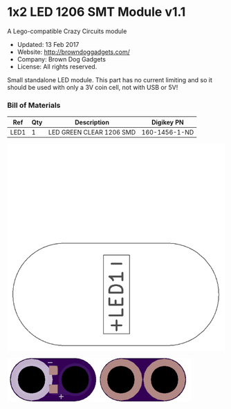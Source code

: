 <!--- start title --->
# 1x2 LED 1206 SMT Module v1.1
A Lego-compatible Crazy Circuits module

- Updated: 13 Feb 2017
- Website: http://browndoggadgets.com/
- Company: Brown Dog Gadgets
- License: All rights reserved.

<!--- end title --->
Small standalone LED module. This part has no current limiting and so it should be used with only a 3V coin cell, not with USB or 5V!

<!--- bom start --->
### Bill of Materials

|Ref|Qty|Description|Digikey PN|
|---|---|-----------|------|
|LED1|1|LED GREEN CLEAR 1206 SMD|160-1456-1-ND|


<!--- bom end --->
![Assembly Diagram](assembly.png)

![Gerber Preview](preview.png)

